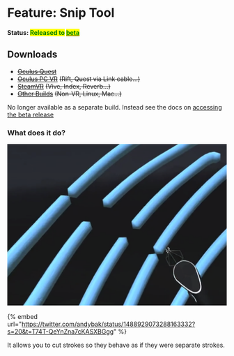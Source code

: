# Feature: Snip Tool

#### Status: <mark style="color:green;">Released to</mark> [<mark style="color:green;">beta</mark>](../open-brush-beta-docs.md)

## Downloads

* [~~Oculus Quest~~](https://nightly.link/IxxyXR/open-brush/workflows/build/features%2Fmodifier-tools/Oculus%20Quest%20Experimental.zip)
* [~~Oculus PC VR~~](https://nightly.link/IxxyXR/open-brush/workflows/build/features%2Fmodifier-tools/Windows%20Rift%20Experimental.zip) ~~(Rift, Quest via Link cable...)~~
* [~~SteamVR~~](https://nightly.link/IxxyXR/open-brush/workflows/build/features%2Fmodifier-tools/Windows%20SteamVR%20Experimental.zip) ~~(Vive, Index, Reverb...)~~
* [~~Other Builds~~](https://nightly.link/IxxyXR/open-brush/workflows/build/features%2Fmodifier-tools) ~~(Non-VR, Linux, Mac...)~~

No longer available as a separate build. Instead see the docs on [accessing the beta release](../open-brush-beta-docs.md)

### What does it do?

![](<../../.gitbook/assets/image (1) (2).png>)

{% embed url="https://twitter.com/andybak/status/1488929073288163332?s=20&t=T74T-QeYnZna7cKASXBGgg" %}

It allows you to cut strokes so they behave as if they were separate strokes.
